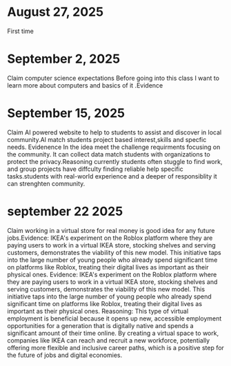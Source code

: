 # August 27, 2025
First time

# September 2, 2025
Claim  computer  science expectations  Before  going into this class I want to learn more about computers and basics of it .Evidence
# September 15, 2025
Claim AI powered website to help to students to assist and discover in local community.Al match students project based interest,skills and specfic needs. Evidenence In the idea meet the challenge requirments focusing on the community. It can collect data match students with organizations to protect the privacy.Reasoning currently students often stuggle to find work, and group projects have diffculty finding reliable help specific tasks.students with real-world experience and a deeper of responsiblity it can strenghten community.
# september 22 2025
Claim working  in a virtual store for real money is good idea for any future jobs.Evidence: IKEA's experiment on the Roblox platform where they are paying users to work in a virtual IKEA store, stocking shelves and serving customers, demonstrates the viability of this new model. This initiative taps into the large number of young people who already spend significant time on platforms like Roblox, treating their digital lives as important as their physical ones. Evidence: IKEA's experiment on the Roblox platform where they are paying users to work in a virtual IKEA store, stocking shelves and serving customers, demonstrates the viability of this new model. This initiative taps into the large number of young people who already spend significant time on platforms like Roblox, treating their digital lives as important as their physical ones.
Reasoning: This type of virtual employment is beneficial because it opens up new, accessible employment opportunities for a generation that is digitally native and spends a significant amount of their time online. By creating a virtual space to work, companies like IKEA can reach and recruit a new workforce, potentially offering more flexible and inclusive career paths, which is a positive step for the future of jobs and digital economies. 
